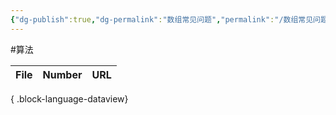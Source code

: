 ```yaml
---
{"dg-publish":true,"dg-permalink":"数组常见问题","permalink":"/数组常见问题/"}
---
```



#算法 

| File | Number | URL |
| ---- | ------ | --- |

{ .block-language-dataview}


